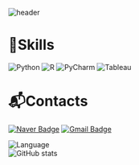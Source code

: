 ![header](https://capsule-render.vercel.app/api?type=waving&color=0:B5E4F7,100:a82da8&height=200&section=header&text=Welcome&fontSize=70&fontColor=FFFFFF&fontAlignY=33&desc=JAEWON's%20Github%20Profile&descAlign=58&descAlignY=53&animation=twinkling)

# 💪Skills
![Python](https://img.shields.io/badge/Python-3776AB.svg?&style=for-the-badge&logo=Python&logoColor=white)
![R](https://img.shields.io/badge/R-FF4154.svg?&style=for-the-badge&logo=R&logoColor=white)
![PyCharm](https://img.shields.io/badge/PyCharm-569A31.svg?&style=for-the-badge&logo=PyCharm&logoColor=white)
![Tableau](https://img.shields.io/badge/Tableau-E97627.svg?&style=for-the-badge&logo=Tableau&logoColor=white)

# 📬Contacts
[![Naver Badge](https://img.shields.io/badge/Naver-03C75A?style=flat-square&logo=Naver&logoColor=white&link=mailto:kry1126@naver.com)](mailto:kry1126@naver.com)
[![Gmail Badge](https://img.shields.io/badge/Gmail-EA4335?style=flat-square&logo=Gmail&logoColor=white&link=mailto:kry11266@gmail.com)](mailto:kry11266@gmail.com)

![Language](https://github-readme-stats.vercel.app/api/top-langs/?username=kry1126&layout=compact&theme=graywhite)  
![GitHub stats](https://github-readme-stats.vercel.app/api?username=kry1126&show_icons=true&theme=graywhite)

<!-- ![footer](https://capsule-render.vercel.app/api?type=waving&color=0:a82da8,100:B5E4F7&height=150&section=footer) -->

